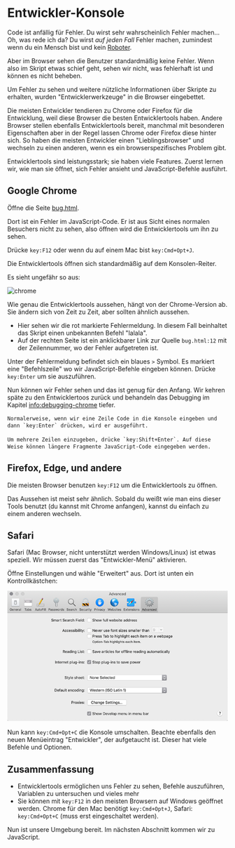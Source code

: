 # Entwickler-Konsole

Code ist anfällig für Fehler. Du wirst sehr wahrscheinlich Fehler machen... Oh, was rede ich da? Du wirst *auf jeden Fall* Fehler machen, zumindest wenn du ein Mensch bist und kein [Roboter](https://en.wikipedia.org/wiki/Bender_(Futurama)).

Aber im Browser sehen die Benutzer standardmäßig keine Fehler. Wenn also im Skript etwas schief geht, sehen wir nicht, was fehlerhaft ist und können es nicht beheben.

Um Fehler zu sehen und weitere nützliche Informationen über Skripte zu erhalten, wurden "Entwicklerwerkzeuge" in die Browser eingebettet.

Die meisten Entwickler tendieren zu Chrome oder Firefox für die Entwicklung, weil diese Browser die besten Entwicklertools haben. Andere Browser stellen ebenfalls Entwicklertools bereit, manchmal mit besonderen Eigenschaften aber in der Regel lassen Chrome oder Firefox diese hinter sich. So haben die meisten Entwickler einen "Lieblingsbrowser" und wechseln zu einen anderen, wenn es ein browserspezifisches Problem gibt.

Entwicklertools sind leistungsstark; sie haben viele Features. Zuerst lernen wir, wie man sie öffnet, sich Fehler ansieht und JavaScript-Befehle ausführt.

## Google Chrome

Öffne die Seite [bug.html](bug.html).

Dort ist ein Fehler im JavaScript-Code. Er ist aus Sicht eines normalen Besuchers nicht zu sehen, also öffnen wird die Entwicklertools um ihn zu sehen.

Drücke `key:F12` oder wenn du auf einem Mac bist `key:Cmd+Opt+J`.

Die Entwicklertools öffnen sich standardmäßig auf dem Konsolen-Reiter.

Es sieht ungefähr so aus:

![chrome](chrome.png)

Wie genau die Entwicklertools aussehen, hängt von der Chrome-Version ab. Sie ändern sich von Zeit zu Zeit, aber sollten ähnlich aussehen.

- Hier sehen wir die rot markierte Fehlermeldung. In diesem Fall beinhaltet das Skript einen unbekannten Befehl "lalala".
- Auf der rechten Seite ist ein anklickbarer Link zur Quelle `bug.html:12` mit der Zeilennummer, wo der Fehler aufgetreten ist.

Unter der Fehlermeldung befindet sich ein blaues `>` Symbol. Es markiert eine "Befehlszeile" wo wir JavaScript-Befehle eingeben können. Drücke `key:Enter` um sie auszuführen.

Nun können wir Fehler sehen und das ist genug für den Anfang. Wir kehren späte zu den Entwicklertoos zurück und behandeln das Debugging im Kapitel <info:debugging-chrome> tiefer.

```smart header="Multi-line input"
Normalerweise, wenn wir eine Zeile Code in die Konsole eingeben und dann `key:Enter` drücken, wird er ausgeführt.

Um mehrere Zeilen einzugeben, drücke `key:Shift+Enter`. Auf diese Weise können längere Fragmente JavaScript-Code eingegeben werden.
```

## Firefox, Edge, und andere

Die meisten Browser benutzen `key:F12` um die Entwicklertools zu öffnen.

Das Aussehen ist meist sehr ähnlich. Sobald du weißt wie man eins dieser Tools benutzt (du kannst mit Chrome anfangen), kannst du einfach zu einem anderen wechseln.

## Safari

Safari (Mac Browser, nicht unterstützt werden Windows/Linux) ist etwas speziell. Wir müssen zuerst das "Entwickler-Menü" aktivieren.

Öffne Einstellungen und wähle "Erweitert" aus. Dort ist unten ein Kontrollkästchen:

![safari](safari.png)

Nun kann `key:Cmd+Opt+C` die Konsole umschalten. Beachte ebenfalls den neuen Menüeintrag "Entwickler", der aufgetaucht ist. Dieser hat viele Befehle und Optionen.

## Zusammenfassung

- Entwicklertools ermöglichen uns Fehler zu sehen, Befehle auszuführen, Variablen zu untersuchen und vieles mehr
- Sie können mit `key:F12` in den meisten Browsern auf Windows geöffnet werden. Chrome für den Mac benötigt `key:Cmd+Opt+J`, Safari: `key:Cmd+Opt+C` (muss erst eingeschaltet werden).

Nun ist unsere Umgebung bereit. Im nächsten Abschnitt kommen wir zu JavaScript.
